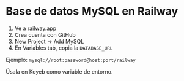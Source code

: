 # Base de datos MySQL en Railway

1. Ve a [railway.app](https://railway.app)
2. Crea cuenta con GitHub
3. New Project → Add MySQL
4. En Variables tab, copia la `DATABASE_URL`

Ejemplo: `mysql://root:password@host:port/railway`

Úsala en Koyeb como variable de entorno.